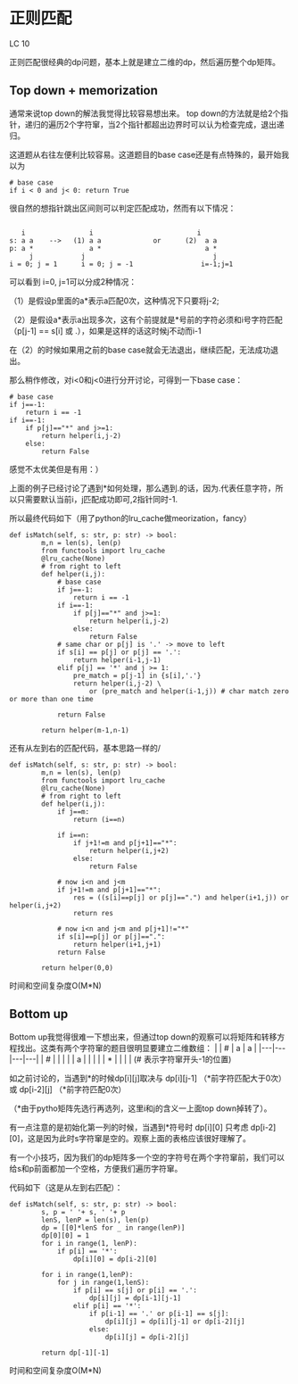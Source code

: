 # 正则匹配
LC 10

正则匹配很经典的dp问题，基本上就是建立二维的dp，然后遍历整个dp矩阵。
## Top down + memorization
通常来说top down的解法我觉得比较容易想出来。
top down的方法就是给2个指针，递归的遍历2个字符窜，当2个指针都超出边界时可以认为检查完成，退出递归。

这道题从右往左便利比较容易。这道题目的base case还是有点特殊的，最开始我以为
<pre><code># base case
if i < 0 and j< 0: return True
</code></pre>
很自然的想指针跳出区间则可以判定匹配成功，然而有以下情况：
<pre><code>
   i                i                          i
s: a a    -->   (1) a a             or      (2)  a a
p: a *              a *                          a *
     j            j                                j
i = 0; j = 1      i = 0; j = -1                 i=-1;j=1
</code></pre>
可以看到 i=0, j=1可以分成2种情况：

（1）是假设p里面的a\*表示a匹配0次，这种情况下只要将j-2;

（2）是假设a\*表示a出现多次，这有个前提就是\*号前的字符必须和i号字符匹配（p[j-1] == s[i] 或 .），如果是这样的话这时候j不动而i-1

在（2）的时候如果用之前的base case就会无法退出，继续匹配，无法成功退出。

那么稍作修改，对i<0和j<0进行分开讨论，可得到一下base case：
<pre><code># base case
if j==-1:
    return i == -1
if i==-1:
    if p[j]=="*" and j>=1:
        return helper(i,j-2)
    else:
        return False
</code></pre>
感觉不太优美但是有用：）

上面的例子已经讨论了遇到\*如何处理，那么遇到.的话，因为.代表任意字符，所以只需要默认当前i，j匹配成功即可,2指针同时-1.

所以最终代码如下（用了python的lru_cache做meorization，fancy）
<pre><code>def isMatch(self, s: str, p: str) -> bool:
        m,n = len(s), len(p)
        from functools import lru_cache
        @lru_cache(None)
        # from right to left
        def helper(i,j):
            # base case
            if j==-1:
                return i == -1
            if i==-1:
                if p[j]=="*" and j>=1:
                    return helper(i,j-2)
                else:
                    return False
            # same char or p[j] is '.' -> move to left
            if s[i] == p[j] or p[j] == '.':
                return helper(i-1,j-1)
            elif p[j] == '*' and j >= 1:
                pre_match = p[j-1] in {s[i],'.'}
                return helper(i,j-2) \
                    or (pre_match and helper(i-1,j)) # char match zero or more than one time

            return False
        
        return helper(m-1,n-1)
</code></pre>

还有从左到右的匹配代码，基本思路一样的/
<pre><code>def isMatch(self, s: str, p: str) -> bool:
        m,n = len(s), len(p)
        from functools import lru_cache
        @lru_cache(None)
        # from right to left
        def helper(i,j):
            if j==m:
                return (i==n)
            
            if i==n:
                if j+1!=m and p[j+1]=="*":
                    return helper(i,j+2)
                else:
                    return False
            
            # now i&ltn and j&ltm
            if j+1!=m and p[j+1]=="*":
                res = ((s[i]==p[j] or p[j]==".") and helper(i+1,j)) or helper(i,j+2)
                return res
            
            # now i&ltn and j&ltm and p[j+1]!="*"
            if s[i]==p[j] or p[j]==".":
                return helper(i+1,j+1)
            return False
        
        return helper(0,0)
</code></pre>

时间和空间复杂度O(M*N)

## Bottom up
Bottom up我觉得很难一下想出来，但通过top down的观察可以将矩阵和转移方程找出。这类有两个字符窜的题目很明显要建立二维数组：
|   | # | a | a |
|---|---|---|---|
| # |   |   |   |
| a |   |   |   |
| * |   |   |   |
(# 表示字符窜开头-1的位置)

如之前讨论的，当遇到\*的时候dp[i][j]取决与 dp[i][j-1] （\*前字符匹配大于0次）或 dp[i-2][j] （\*前字符匹配0次） 

（\*由于pytho矩阵先选行再选列，这里i和j的含义一上面top down掉转了）。

有一点注意的是初始化第一列的时候，当遇到\*符号时 dp[i][0] 只考虑 dp[i-2][0]，这是因为此时s字符窜是空的。观察上面的表格应该很好理解了。

有一个小技巧，因为我们的dp矩阵多一个空的字符号在两个字符窜前，我们可以给s和p前面都加一个空格，方便我们遍历字符窜。

代码如下（这是从左到右匹配）：
<pre><code>def isMatch(self, s: str, p: str) -> bool:
        s, p = ' '+ s, ' '+ p
        lenS, lenP = len(s), len(p)
        dp = [[0]*lenS for _ in range(lenP)]
        dp[0][0] = 1
        for i in range(1, lenP):
            if p[i] == '*':
                dp[i][0] = dp[i-2][0]
                
        for i in range(1,lenP):
            for j in range(1,lenS):
                if p[i] == s[j] or p[i] == '.':
                    dp[i][j] = dp[i-1][j-1]
                elif p[i] == '*':
                    if p[i-1] == '.' or p[i-1] == s[j]:
                        dp[i][j] = dp[i][j-1] or dp[i-2][j]
                    else:
                        dp[i][j] = dp[i-2][j]

        return dp[-1][-1]
</code></pre>
时间和空间复杂度O(M*N)

